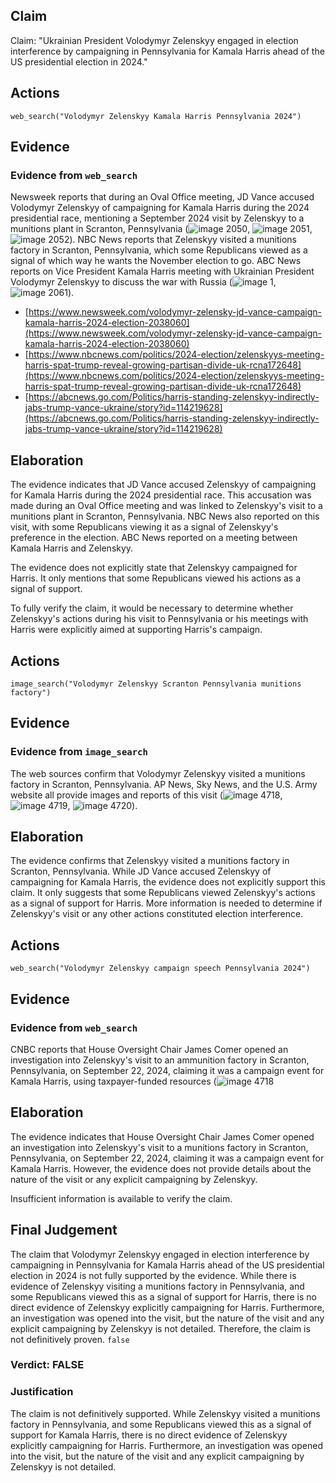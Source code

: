 ## Claim
Claim: "Ukrainian President Volodymyr Zelenskyy engaged in election interference by campaigning in Pennsylvania for Kamala Harris ahead of the US presidential election in 2024."

## Actions
```
web_search("Volodymyr Zelenskyy Kamala Harris Pennsylvania 2024")
```

## Evidence
### Evidence from `web_search`
Newsweek reports that during an Oval Office meeting, JD Vance accused Volodymyr Zelenskyy of campaigning for Kamala Harris during the 2024 presidential race, mentioning a September 2024 visit by Zelenskyy to a munitions plant in Scranton, Pennsylvania (![image 2050](media/2025-08-07_19-36-1754595371-411071.jpg), ![image 2051](media/2025-08-07_19-36-1754595372-497160.jpg), ![image 2052](media/2025-08-07_19-36-1754595373-452884.jpg)). NBC News reports that Zelenskyy visited a munitions factory in Scranton, Pennsylvania, which some Republicans viewed as a signal of which way he wants the November election to go. ABC News reports on Vice President Kamala Harris meeting with Ukrainian President Volodymyr Zelenskyy to discuss the war with Russia (![image 1](media/0.jpg), ![image 2061](media/2025-08-07_19-36-1754595394-652958.jpg)).

*   [https://www.newsweek.com/volodymyr-zelensky-jd-vance-campaign-kamala-harris-2024-election-2038060](https://www.newsweek.com/volodymyr-zelensky-jd-vance-campaign-kamala-harris-2024-election-2038060)
*   [https://www.nbcnews.com/politics/2024-election/zelenskyys-meeting-harris-spat-trump-reveal-growing-partisan-divide-uk-rcna172648](https://www.nbcnews.com/politics/2024-election/zelenskyys-meeting-harris-spat-trump-reveal-growing-partisan-divide-uk-rcna172648)
*   [https://abcnews.go.com/Politics/harris-standing-zelenskyy-indirectly-jabs-trump-vance-ukraine/story?id=114219628](https://abcnews.go.com/Politics/harris-standing-zelenskyy-indirectly-jabs-trump-vance-ukraine/story?id=114219628)


## Elaboration
The evidence indicates that JD Vance accused Zelenskyy of campaigning for Kamala Harris during the 2024 presidential race. This accusation was made during an Oval Office meeting and was linked to Zelenskyy's visit to a munitions plant in Scranton, Pennsylvania. NBC News also reported on this visit, with some Republicans viewing it as a signal of Zelenskyy's preference in the election. ABC News reported on a meeting between Kamala Harris and Zelenskyy.

The evidence does not explicitly state that Zelenskyy campaigned for Harris. It only mentions that some Republicans viewed his actions as a signal of support.

To fully verify the claim, it would be necessary to determine whether Zelenskyy's actions during his visit to Pennsylvania or his meetings with Harris were explicitly aimed at supporting Harris's campaign.


## Actions
```
image_search("Volodymyr Zelenskyy Scranton Pennsylvania munitions factory")
```

## Evidence
### Evidence from `image_search`
The web sources confirm that Volodymyr Zelenskyy visited a munitions factory in Scranton, Pennsylvania. AP News, Sky News, and the U.S. Army website all provide images and reports of this visit (![image 4718](media/2025-08-23_12-53-1755953603-518932.jpg), ![image 4719](media/2025-08-23_12-53-1755953604-183805.jpg), ![image 4720](media/2025-08-23_12-53-1755953608-152383.jpg)).


## Elaboration
The evidence confirms that Zelenskyy visited a munitions factory in Scranton, Pennsylvania. While JD Vance accused Zelenskyy of campaigning for Kamala Harris, the evidence does not explicitly support this claim. It only suggests that some Republicans viewed Zelenskyy's actions as a signal of support for Harris. More information is needed to determine if Zelenskyy's visit or any other actions constituted election interference.


## Actions
```
web_search("Volodymyr Zelenskyy campaign speech Pennsylvania 2024")
```

## Evidence
### Evidence from `web_search`
CNBC reports that House Oversight Chair James Comer opened an investigation into Zelenskyy's visit to an ammunition factory in Scranton, Pennsylvania, on September 22, 2024, claiming it was a campaign event for Kamala Harris, using taxpayer-funded resources (![image 4718](media/2025-08-23_12-53-1755953603-518932.jpg)

## Elaboration
The evidence indicates that House Oversight Chair James Comer opened an investigation into Zelenskyy's visit to a munitions factory in Scranton, Pennsylvania, on September 22, 2024, claiming it was a campaign event for Kamala Harris. However, the evidence does not provide details about the nature of the visit or any explicit campaigning by Zelenskyy.

Insufficient information is available to verify the claim.


## Final Judgement
The claim that Volodymyr Zelenskyy engaged in election interference by campaigning in Pennsylvania for Kamala Harris ahead of the US presidential election in 2024 is not fully supported by the evidence. While there is evidence of Zelenskyy visiting a munitions factory in Pennsylvania, and some Republicans viewed this as a signal of support for Harris, there is no direct evidence of Zelenskyy explicitly campaigning for Harris. Furthermore, an investigation was opened into the visit, but the nature of the visit and any explicit campaigning by Zelenskyy is not detailed. Therefore, the claim is not definitively proven. `false`

### Verdict: FALSE

### Justification
The claim is not definitively supported. While Zelenskyy visited a munitions factory in Pennsylvania, and some Republicans viewed this as a signal of support for Kamala Harris, there is no direct evidence of Zelenskyy explicitly campaigning for Harris. Furthermore, an investigation was opened into the visit, but the nature of the visit and any explicit campaigning by Zelenskyy is not detailed.
